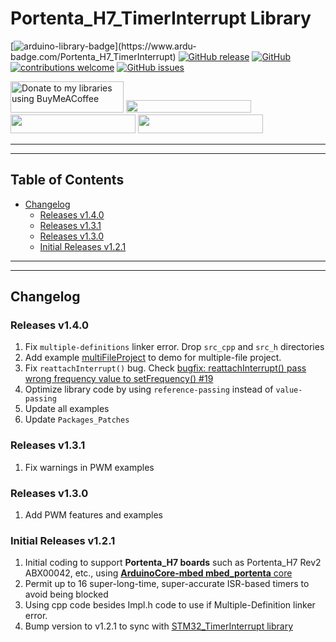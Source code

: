 # Portenta_H7_TimerInterrupt Library

[![arduino-library-badge](https://www.ardu-badge.com/badge/Portenta_H7_TimerInterrupt.svg?)](https://www.ardu-badge.com/Portenta_H7_TimerInterrupt)
[![GitHub release](https://img.shields.io/github/release/khoih-prog/Portenta_H7_TimerInterrupt.svg)](https://github.com/khoih-prog/Portenta_H7_TimerInterrupt/releases)
[![GitHub](https://img.shields.io/github/license/mashape/apistatus.svg)](https://github.com/khoih-prog/Portenta_H7_TimerInterrupt/blob/master/LICENSE)
[![contributions welcome](https://img.shields.io/badge/contributions-welcome-brightgreen.svg?style=flat)](#Contributing)
[![GitHub issues](https://img.shields.io/github/issues/khoih-prog/Portenta_H7_TimerInterrupt.svg)](http://github.com/khoih-prog/Portenta_H7_TimerInterrupt/issues)


<a href="https://www.buymeacoffee.com/khoihprog6" title="Donate to my libraries using BuyMeACoffee"><img src="https://cdn.buymeacoffee.com/buttons/v2/default-yellow.png" alt="Donate to my libraries using BuyMeACoffee" style="height: 50px !important;width: 181px !important;" ></a>
<a href="https://www.buymeacoffee.com/khoihprog6" title="Donate to my libraries using BuyMeACoffee"><img src="https://img.shields.io/badge/buy%20me%20a%20coffee-donate-orange.svg?logo=buy-me-a-coffee&logoColor=FFDD00" style="height: 20px !important;width: 200px !important;" ></a>
<a href="https://profile-counter.glitch.me/khoih-prog/count.svg" title="Total khoih-prog Visitor count"><img src="https://profile-counter.glitch.me/khoih-prog/count.svg" style="height: 30px;width: 200px;"></a>
<a href="https://profile-counter.glitch.me/khoih-prog-Portenta_H7_TimerInterrupt/count.svg" title="Portenta_H7_TimerInterrupt Visitor count"><img src="https://profile-counter.glitch.me/khoih-prog-Portenta_H7_TimerInterrupt/count.svg" style="height: 30px;width: 200px;"></a>


---
---

## Table of Contents

* [Changelog](#changelog)
  * [Releases v1.4.0](#Releases-v140)
  * [Releases v1.3.1](#Releases-v131)
  * [Releases v1.3.0](#Releases-v130)
  * [Initial Releases v1.2.1](#Initial-Releases-v121)

---
---

## Changelog

### Releases v1.4.0

1. Fix `multiple-definitions` linker error. Drop `src_cpp` and `src_h` directories
2. Add example [multiFileProject](examples/multiFileProject) to demo for multiple-file project.
3. Fix `reattachInterrupt()` bug. Check [bugfix: reattachInterrupt() pass wrong frequency value to setFrequency() #19](https://github.com/khoih-prog/ESP8266TimerInterrupt/pull/19)
4. Optimize library code by using `reference-passing` instead of `value-passing`
5. Update all examples
6. Update `Packages_Patches`

### Releases v1.3.1

1. Fix warnings in PWM examples

### Releases v1.3.0

1. Add PWM features and examples

### Initial Releases v1.2.1

1. Initial coding to support **Portenta_H7 boards** such as Portenta_H7 Rev2 ABX00042, etc., using [**ArduinoCore-mbed mbed_portenta** core](https://github.com/arduino/ArduinoCore-mbed)
2. Permit up to 16 super-long-time, super-accurate ISR-based timers to avoid being blocked
3. Using cpp code besides Impl.h code to use if Multiple-Definition linker error.
4. Bump version to v1.2.1 to sync with [STM32_TimerInterrupt library](https://github.com/khoih-prog/STM32_TimerInterrupt)

